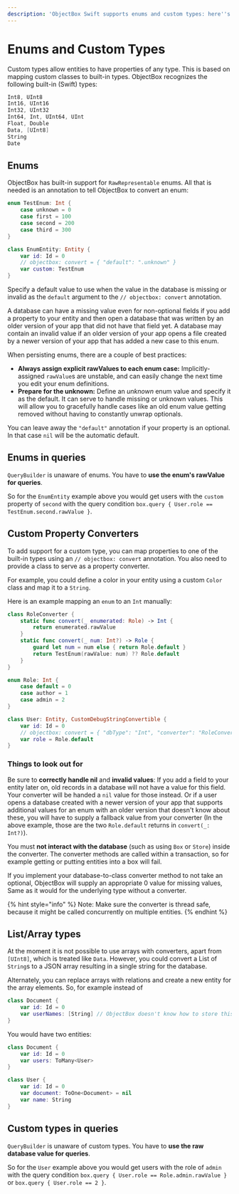 ```yaml
---
description: 'ObjectBox Swift supports enums and custom types: here''s how.'
---
```


# Enums and Custom Types

Custom types allow entities to have properties of any type. This is based on mapping custom classes to built-in types. ObjectBox recognizes the following built-in (Swift) types:

```swift
Int8, UInt8
Int16, UInt16
Int32, UInt32
Int64, Int, UInt64, UInt
Float, Double
Data, [UInt8]
String
Date
```

## Enums

ObjectBox has built-in support for `RawRepresentable` enums. All that is needed is an annotation to tell ObjectBox to convert an enum:

```swift
enum TestEnum: Int {
    case unknown = 0
    case first = 100
    case second = 200
    case third = 300
}

class EnumEntity: Entity {
    var id: Id = 0
    // objectbox: convert = { "default": ".unknown" }
    var custom: TestEnum
}
```

Specify a default value to use when the value in the database is missing or invalid as the `default` argument to the `// objectbox: convert` annotation.

A database can have a missing value even for non-optional fields if you add a property to your entity and then open a database that was written by an older version of your app that did not have that field yet. A database may contain an invalid value if an older version of your app opens a file created by a newer version of your app that has added a new case to this enum.

When persisting enums, there are a couple of best practices:

* **Always assign explicit rawValues to each enum case:** Implicitly-assigned `rawValue`s are unstable, and can easily change the next time you edit your enum definitions.
* **Prepare for the unknown:** Define an _unknown_ enum value and specify it as the default. It can serve to handle missing or unknown values. This will allow you to gracefully handle cases like an old enum value getting removed without having to constantly unwrap optionals.

You can leave away the `"default"` annotation if your property is an optional. In that case `nil` will be the automatic default.&#x20;

## Enums in queries

`QueryBuilder` is unaware of enums. You have to **use the enum's rawValue for queries**.

So for the `EnumEntity` example above you would get users with the `custom` property of `second` with the query condition `box.query { User.role == TestEnum.second.rawValue }`.

## Custom Property Converters

To add support for a custom type, you can map properties to one of the built-in types using an `// objectbox: convert` annotation. You also need to provide a class to serve as a property converter.

For example, you could define a color in your entity using a custom `Color` class and map it to a `String`.&#x20;

Here is an example mapping an `enum` to an `Int` manually:

```swift
class RoleConverter {
    static func convert(_ enumerated: Role) -> Int {
        return enumerated.rawValue
    }
    static func convert(_ num: Int?) -> Role {
        guard let num = num else { return Role.default }
        return TestEnum(rawValue: num) ?? Role.default
    }
}

enum Role: Int {
    case default = 0
    case author = 1
    case admin = 2
}

class User: Entity, CustomDebugStringConvertible {
    var id: Id = 0
    // objectbox: convert = { "dbType": "Int", "converter": "RoleConverter" }
    var role = Role.default
}

```

### Things to look out for

Be sure to **correctly handle nil** and **invalid values**: If you add a field to your entity later on, old records in a database will not have a value for this field. Your converter will be handed a `nil` value for those instead. Or if a user opens a database created with a newer version of your app that supports additional values for an enum with an older version that doesn't know about these, you will have to supply a fallback value from your converter (In the above example, those are the two `Role.default` returns in `convert(_: Int?)`).

You must **not interact with the database** (such as using `Box` or `Store`) inside the converter. The converter methods are called within a transaction, so for example getting or putting entities into a box will fail.

If you implement your database-to-class converter method to not take an optional, ObjectBox will supply an appropriate 0 value for missing values, Same as it would for the underlying type without a converter.

{% hint style="info" %}
Note: Make sure the converter is thread safe, because it might be called concurrently on multiple entities.
{% endhint %}

## List/Array types

At the moment it is not possible to use arrays with converters, apart from `[UInt8]`, which is treated like `Data`. However, you could convert a List of `String`s to a JSON array resulting in a single string for the database.

Alternately, you can replace arrays with relations and create a new entity for the array elements. So, for example instead of

```swift
class Document {
    var id: Id = 0
    var userNames: [String] // ObjectBox doesn't know how to store this
}
```

You would have two entities:

```swift
class Document {
    var id: Id = 0
    var users: ToMany<User>
}

class User {
    var id: Id = 0
    var document: ToOne<Document> = nil
    var name: String
}
```

## Custom types in queries

`QueryBuilder` is unaware of custom types. You have to **use the raw database value for queries**.

So for the `User` example above you would get users with the role of `admin` with the query condition `box.query { User.role == Role.admin.rawValue }` or `box.query { User.role == 2 }`.
